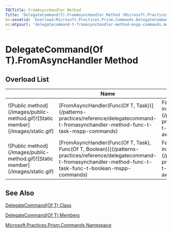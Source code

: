 ```yaml
---
TOCTitle: FromAsyncHandler Method
Title: 'DelegateCommand(T).FromAsyncHandler Method (Microsoft.Practices.Prism.Commands)'
ms:assetid: 'Overload:Microsoft.Practices.Prism.Commands.DelegateCommand\`1.FromAsyncHandler'
ms:mtpsurl: 'delegatecommand-t-fromasynchandler-method-mspp-commands.md'
---
```


# DelegateCommand(Of T).FromAsyncHandler Method 

## Overload List
<table>
<colgroup>
<col width="33%" />
<col width="33%" />
<col width="33%" />
</colgroup>
<thead>
<tr class="header">
<th> </th>
<th>Name</th>
<th>Description</th>
</tr>
</thead>
<tbody>
<tr class="odd">
<td>![Public method](/images/public-method.gif)![Static member](/images/static.gif)</td>
<td>[FromAsyncHandler(Func(Of T, Task))](/patterns-practices/reference/delegatecommand-t-fromasynchandler-method-func-t-task-mspp-commands)</td>
<td><div class="summary">
Factory method to create a new instance of [DelegateCommand(Of T)](/patterns-practices/reference/delegatecommand-t-class-mspp-commands) from an awaitable handler method.
</div></td>
</tr>
<tr class="even">
<td>![Public method](/images/public-method.gif)![Static member](/images/static.gif)</td>
<td>[FromAsyncHandler(Func(Of T, Task), Func(Of T, Boolean))](/patterns-practices/reference/delegatecommand-t-fromasynchandler-method-func-t-task-func-t-boolean-mspp-commands)</td>
<td><div class="summary">
Factory method to create a new instance of [DelegateCommand(Of T)](/patterns-practices/reference/delegatecommand-t-class-mspp-commands) from an awaitable handler method.
</div></td>
</tr>
</tbody>
</table>

## See Also

[DelegateCommand(Of T) Class](/patterns-practices/reference/delegatecommand-t-class-mspp-commands)

[DelegateCommand(Of T) Members](/patterns-practices/reference/delegatecommand-t-members-mspp-commands)

[Microsoft.Practices.Prism.Commands Namespace](https://msdn.microsoft.com/library/microsoft.practices.prism.commands)